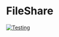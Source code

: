 # FileShare 
[![Testing](https://github.com/Hunter87ff/FileShare/actions/workflows/python-app.yml/badge.svg)](https://github.com/Hunter87ff/FileShare/actions/workflows/python-app.yml)

